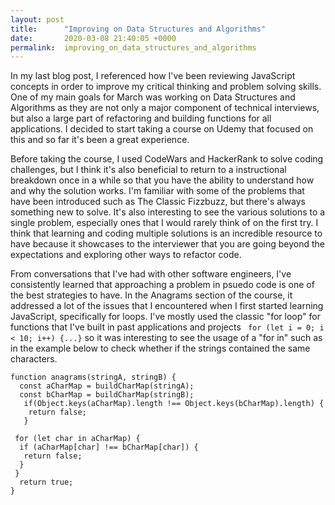 ```yaml
---
layout: post
title:      "Improving on Data Structures and Algorithms"
date:       2020-03-08 21:40:05 +0000
permalink:  improving_on_data_structures_and_algorithms
---
```


In my last blog post, I referenced how I've been reviewing JavaScript concepts in order to improve my critical thinking and problem solving skills. One of my main goals for March was working on Data Structures and Algorithms as they are not only a major component of technical interviews, but also a large part of refactoring and building functions for all applications. I decided to start taking a course on Udemy that focused on this and so far it's been a great experience.

Before taking the course, I used CodeWars and HackerRank to solve coding challenges, but I think it's also beneficial to return to a instructional breakdown once in a while so that you have the ability to understand how and why the solution works. I'm familiar with some of the problems that have been introduced such as The Classic Fizzbuzz, but there's always something new to solve. It's also interesting to see the various solutions to a single problem, especially ones that I would rarely think of on the first try. I think that learning and coding multiple solutions is an incredible resource to have because it showcases to the interviewer that you are going beyond the expectations and exploring other ways to refactor code. 

From conversations that I've had with other software engineers, I've consistently learned that approaching a problem in psuedo code is one of the best strategies to have. In the Anagrams section of the course, it addressed a lot of the issues that I encountered when I first started learning JavaScript, specifically for loops. I've mostly used the classic "for loop" for functions that I've built in past applications and projects ``` for (let i = 0; i < 10; i++) {...}``` so it was interesting to see the usage of a "for in" such as in the example below to check whether if the strings contained the same characters.

```
function anagrams(stringA, stringB) {
  const aCharMap = buildCharMap(stringA);
  const bCharMap = buildCharMap(stringB);
   if(Object.keys(aCharMap).length !== Object.keys(bCharMap).length) {
    return false;
   }
	 
 for (let char in aCharMap) {
  if (aCharMap[char] !== bCharMap[char]) {
   return false;
  }
 }
  return true;
}
```


